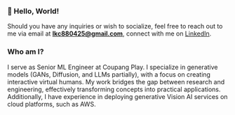 ### 🚀 Hello, World!
Should you have any inquiries or wish to socialize, feel free to reach out to me via email at **lkc880425@gmail.com**, connect with me on [LinkedIn](https://www.linkedin.com/in/kyuchul-lee-3a919611a).

### Who am I?
I serve as Senior ML Engineer at Coupang Play. I specialize in generative models (GANs, Diffusion, and LLMs partially), with a focus on creating interactive virtual humans. My work bridges the gap between research and engineering, effectively transforming concepts into practical applications. Additionally, I have experience in deploying generative Vision AI services on cloud platforms, such as AWS.
